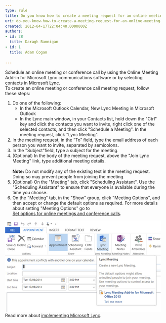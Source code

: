 ```yaml
---
type: rule
title: Do you know how to create a meeting request for an online meeting or conference call?
uri: do-you-know-how-to-create-a-meeting-request-for-an-online-meeting-or-conference-call
created: 2012-04-17T22:04:40.0000000Z
authors:
- id: 28
  title: Daragh Bannigan
- id: 1
  title: Adam Cogan

---
```


Schedule an online meeting or conference call by using the Online Meeting Add-in for Microsoft Lync communications software or by selecting contacts in Microsoft Lync.  
To create an online meeting or conference call meeting request, follow these steps:

1. Do one of the following:
    - In the Microsoft Outlook Calendar, New Lync Meeting in Microsoft Outlook
    - In the Lync main window, in your Contacts list, hold down the "Ctrl" key and click the contacts you want to invite, right click one of the selected contacts, and then click "Schedule a Meeting". In the meeting request, click "Lync Meeting".
2. In the meeting request, in the “To” field, type the email address of each person you want to invite, separated by semicolons.
3. In the "Subject"field, type a subject for the meeting.
4. (Optional) In the body of the meeting request, above the "Join Lync Meeting" link, type additional meeting details. <br>      
**Note:** Do not modify any of the existing text in the meeting request. Doing so may prevent people from joining the meeting.
5. (Optional) On the "Meeting" tab, click "Scheduling Assistant". Use the "Scheduling Assistant" to ensure that everyone is available during the time you choose.
6. On the "Meeting" tab, in the "Show" group, click "Meeting Options", and then accept or change the default options as required. For more details about setting "Meeting Options" go to <br>      [Set options for online meetings and conference calls](http://office.microsoft.com/en-us/communicator-help/set-options-for-online-meetings-and-conference-calls-HA102000107.aspx?CTT=5&origin=HA101990914).

![ Creating a Lync Online meeting from outlook.](lync-online-meeting.jpg)
Read more about     [implementing Microsoft Lync](http://www.ssw.com.au/ssw/Consulting/Lync.aspx).
